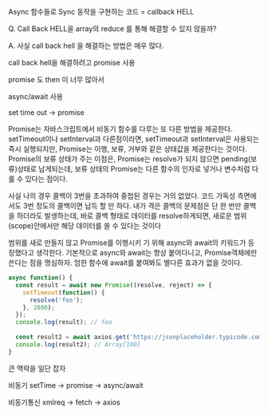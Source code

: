 Async 함수들로 Sync 동작을 구현하는 코드 = callback HELL

Q. Call Back HELL을 array의 reduce 를 통해 해결할 수 있지 않을까?

A. 사실 call back hell 을 해결하는 방법은 매우 많다.

call back hell을 해결하려고 promise 사용

promise 도 then 이 너무 많아서

async/await 사용

set time out -> promise

Promise는 자바스크립트에서 비동기 함수를 다루는 또 다른 방법을 제공한다. setTimeout이나 setInterval과 다른점이라면, setTimeout과 setInterval은 사용되는 즉시 실행되지만, Promise는 이행, 보류, 거부와 같은 상태값을 제공한다는 것이다. Promise의 보류 상태가 주는 이점은, Promise는 resolve가 되지 않으면 pending(보류)상태로 남게되는데, 보류 상태의 Promise는 다른 함수의 인자로 넣거나 변수처럼 다룰 수 있다는 점이다.

사실 나의 경우 콜백이 3번을 초과하여 중첩된 경우는 거의 없었다. 코드 가독성 측면에서도 3번 정도의 콜백이면 납득 할 만 하다. 내가 격은 콜백의 문제점은 단 한 번만 콜백을 하더라도 발생하는데, 바로 콜백 형태로 데이터를 resolve하게되면, 새로운 범위(scope)안에서만 해당 데이터를 쓸 수 있다는 것이다

범위를 새로 만들지 않고 Promise를 이행시키 기 위해 async와 await의 키워드가 등장했다고 생각한다. 기본적으로 async와 await는 항상 붙어다니고, Promise객체에만 쓴다는 점을 명심하자. 엄한 함수에 await를 붙여봐도 별다른 효과가 없을 것이다.

```js
async function() {
  const result = await new Promise((resolve, reject) => {
    setTimeout(function() {
      resolve('foo');
    }, 2000);
  });
  console.log(result); // foo
  
  const result2 = await axios.get('https://jsonplaceholder.typicode.com/posts');
  console.log(result2); // Array[100]
}
```

큰 맥락을 일단 잡자

비동기 setTime -> promise -> async/await

비동기통신 xmlreq -> fetch -> axios